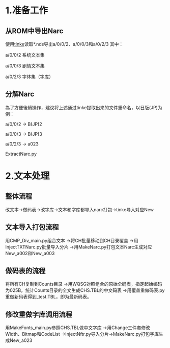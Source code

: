 # 1.准备工作
## 从ROM中导出Narc
使用[tinke](https://github.com/pleonex/tinke)读取*.nds导出a/0/0/2、a/0/0/3和a/0/2/3
其中：

a/0/0/2 系统文本集

a/0/0/3 剧情文本集

a/0/2/3 字体集（字库）

## 分解Narc
為了方便後續操作，建议将上述通过tinke提取出来的文件重命名，以日版(JP)为例：

a/0/0/2 → B(JP)2

a/0/0/3 → B(JP)3

a/0/2/3 → a023

ExtractNarc.py
# 2.文本处理
## 整体流程
改文本→做码表→改字库→文本和字库都导入narc打包→tinke导入对应New

## 文本导入打包流程
用CMP_Div_main.py组合文本
→将CH批量移动到CH目录覆盖
→用InjectTXTNarc.py批量导入分片
→用MakeNarc.py打包文本Narc生成对应New_a002和New_a003

## 做码表的流程
将所有CH复制到Counts目录
→用WQSG对照组合的原始全码表，指定起始编码为025B，统计Counts目录的全文生成CHS.TBL的中文码表
→用覆盖重做码表.py重做新码表得到_test.TBL，即为最新码表。

## 修改重做字库调用流程
用MakeFonts_main.py参照CHS.TBL做中文字库
→用Change三件套修改Width、Bitmap和CodeList
→InjectNftr.py导入分片→MakeNarc.py打包字库生成New_a023
